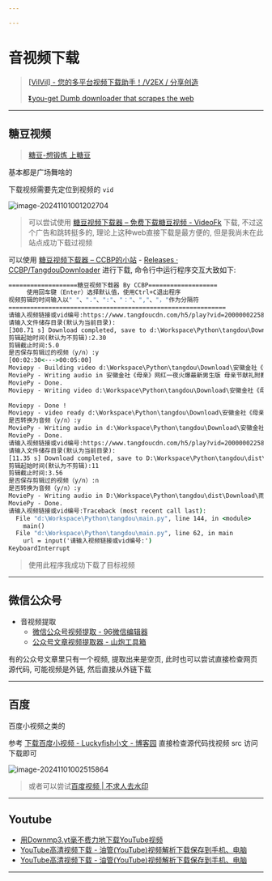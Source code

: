 ```yaml
---

---
```


# 音视频下载

> [[VilVil] - 您的多平台视频下载助手！/V2EX / 分享创造](https://www.v2ex.com/t/1102705#reply0)
>
> [⏬you-get Dumb downloader that scrapes the web](https://github.com/soimort/you-get?tab=readme-ov-file#supported-sites)

---

## 糖豆视频

> [糖豆-想锻炼 上糖豆](https://m.tangdou.com/)

基本都是广场舞啥的

下载视频需要先定位到视频的 `vid`

![image-20241101001202704](http://cdn.ayusummer233.top/DailyNotes/202411010012978.png)

> 可以尝试使用 [糖豆视频下载器 – 免费下载糖豆视频 - VideoFk](https://www.videofk.com/zh-cn/tangdou-video-download/search?url=https%3A%2F%2Fshare.tangdou.com%2Fh5%2Fplay%3Fvid%3D20000007029626&select=tangdou) 下载, 不过这个广告和跳转挺多的, 理论上这种web直接下载是最方便的, 但是我尚未在此站点成功下载过视频

可以使用  [糖豆视频下载器 – CCBP的小站](https://www.amrzs.net/2022/05/10/tangdou_downloader/) - [Releases · CCBP/TangdouDownloader](https://github.com/CCBP/TangdouDownloader/releases)  进行下载, 命令行中运行程序交互大致如下:

```cmd
===================糖豆视频下载器 By CCBP===================
     使用回车键（Enter）选择默认值，使用Ctrl+C退出程序
视频剪辑的时间输入以" "、"."、":"、"："、","、"，"作为分隔符
============================================================
请输入视频链接或vid编号:https://www.tangdoucdn.com/h5/play?vid=20000002258422&utm_campaign=client_share&utm_source=tangdou_android&utm_medium=wx_chat&utm_type=0&share_uid=#1652176249257
请输入文件储存目录(默认为当前目录):
[308.71 s] Download completed, save to d:\Workspace\Python\tangdou\Download\安徽金社《母亲》网红一夜火爆最新男生版 母亲节献礼附教学.mp4 
剪辑起始时间(默认为不剪辑):2.30
剪辑截止时间:5.0
是否保存剪辑过的视频（y/n）:y
[00:02:30<--->00:05:00]
Moviepy - Building video d:\Workspace\Python\tangdou\Download\安徽金社《母亲》网红一夜火爆最新男生版 母亲节献礼附教学_edited.mp4.
MoviePy - Writing audio in 安徽金社《母亲》网红一夜火爆最新男生版 母亲节献礼附教学_editedTEMP_MPY_wvf_snd.mp3
MoviePy - Done.
Moviepy - Writing video d:\Workspace\Python\tangdou\Download\安徽金社《母亲》网红一夜火爆最新男生版 母亲节献礼附教学_edited.mp4
 
Moviepy - Done !
Moviepy - video ready d:\Workspace\Python\tangdou\Download\安徽金社《母亲》网红一夜火爆最新男生版 母亲节献礼附教学_edited.mp4
是否转换为音频（y/n）:y
MoviePy - Writing audio in d:\Workspace\Python\tangdou\Download\安徽金社《母亲》网红一夜火爆最新男生版 母亲节献礼附教学.mp3
MoviePy - Done.
请输入视频链接或vid编号:https://www.tangdoucdn.com/h5/play?vid=20000002258422&utm_campaign=client_share&utm_source=tangdou_android&utm_medium=wx_chat&utm_type=0&share_uid=#1652176249257
请输入文件储存目录(默认为当前目录):
[11.35 s] Download completed, save to D:\Workspace\Python\tangdou\dist\Download\雨凡《疯疯疯》64步弹跳附分解.mp4
剪辑起始时间(默认为不剪辑):11
剪辑截止时间:3.56
是否保存剪辑过的视频（y/n）:n
是否转换为音频（y/n）:y
MoviePy - Writing audio in D:\Workspace\Python\tangdou\dist\Download\雨凡《疯疯疯》64步弹跳附分解.mp3
MoviePy - Done.
请输入视频链接或vid编号:Traceback (most recent call last):
  File "d:\Workspace\Python\tangdou\main.py", line 144, in <module>
    main()
  File "d:\Workspace\Python\tangdou\main.py", line 62, in main
    url = input('请输入视频链接或vid编号:')
KeyboardInterrupt
```

> 使用此程序我成功下载了目标视频

---

## 微信公众号

- 音视频提取
  - [微信公众号视频提取 - 96微信编辑器](https://bj.96weixin.com/tools/wechat_video)
  - [公众号文章视频提取器 - 山炮工具箱](https://tool.wpjam.com/mp_video)

有的公众号文章里只有一个视频, 提取出来是空页, 此时也可以尝试直接检查网页源代码, 可能视频是外链, 然后直接从外链下载

---

## 百度

百度小视频之类的

参考 [下载百度小视频 - Luckyfish小文 - 博客园](https://www.cnblogs.com/Craft001wen/p/18221639) 直接检查源代码找视频 src 访问下载即可

![image-20241101002515864](http://cdn.ayusummer233.top/DailyNotes/202411010025969.png)

> 或者可以尝试[百度视频 | 不求人去水印](https://parse.bqrdh.com/sites/baidu)

---

## Youtube

- [用Downmp3.yt毫不费力地下载YouTube视频](https://downmp3.yt/zhq9/youtube-video-downloader)
- [YouTube高清视频下载 - 油管(YouTube)视频解析下载保存到手机、电脑](https://tubedown.cn/youtube)
- [YouTube高清视频下载 - 油管(YouTube)视频解析下载保存到手机、电脑](https://youtube.iiilab.com/)

---

